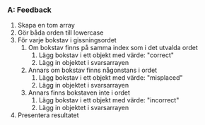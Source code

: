 ### **A: Feedback**

1. Skapa en tom array  
2. Gör båda orden till lowercase  
3. För varje bokstav i gissningsordet  
    1. Om bokstav finns på samma index som i det utvalda ordet  
        1. Lägg bokstav i ett objekt med värde: "correct"  
        2. Lägg in objektet i svarsarrayen  
    2. Annars om bokstav finns någonstans i ordet  
        1. Lägg bokstav i ett objekt med värde: "misplaced"  
        2. Lägg in objektet i svarsarrayen  
    3. Annars finns bokstaven inte i ordet  
        1. Lägg bokstav i ett objekt med värde: "incorrect"  
        2. Lägg in objektet i svarsarrayen  
4. Presentera resultatet